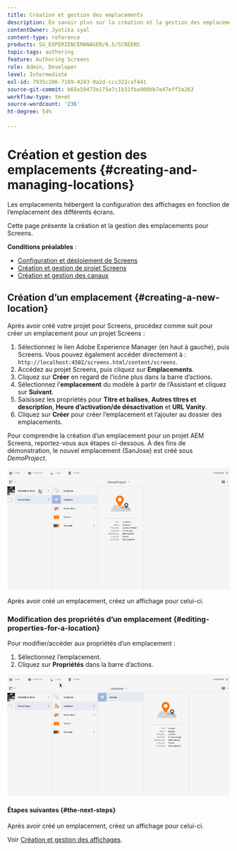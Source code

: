```yaml
---
title: Création et gestion des emplacements
description: En savoir plus sur la création et la gestion des emplacements liés à AEM Screens.
contentOwner: Jyotika syal
content-type: reference
products: SG_EXPERIENCEMANAGER/6.5/SCREENS
topic-tags: authoring
feature: Authoring Screens
role: Admin, Developer
level: Intermediate
exl-id: 7935c206-7189-4243-9a2d-ccc322caf441
source-git-commit: b65e59473e175e7c1b31fba900bb7e47eff3a263
workflow-type: tm+mt
source-wordcount: '236'
ht-degree: 54%

---
```


# Création et gestion des emplacements {#creating-and-managing-locations}

Les emplacements hébergent la configuration des affichages en fonction de l’emplacement des différents écrans.

Cette page présente la création et la gestion des emplacements pour Screens.

**Conditions préalables** :

* [Configuration et déploiement de Screens](configuring-screens-introduction.md)
* [Création et gestion de projet Screens](creating-a-screens-project.md)
* [Création et gestion des canaux](managing-channels.md)

## Création d’un emplacement {#creating-a-new-location}

Après avoir créé votre projet pour Screens, procédez comme suit pour créer un emplacement pour un projet Screens :

1. Sélectionnez le lien Adobe Experience Manager (en haut à gauche), puis Screens. Vous pouvez également accéder directement à : `http://localhost:4502/screens.html/content/screens`.
1. Accédez au projet Screens, puis cliquez sur **Emplacements**.
1. Cliquez sur **Créer** en regard de l’icône plus dans la barre d’actions.
1. Sélectionnez l’**emplacement** du modèle à partir de l’Assistant et cliquez sur **Suivant**.
1. Saisissez les propriétés pour **Titre et balises**, **Autres titres et description**, **Heure d’activation/de désactivation** et **URL Vanity**.
1. Cliquez sur **Créer** pour créer l’emplacement et l’ajouter au dossier des emplacements.

Pour comprendre la création d’un emplacement pour un projet AEM Screens, reportez-vous aux étapes ci-dessous. À des fins de démonstration, le nouvel emplacement (SanJose) est créé sous *DemoProject*.

![player2](assets/player2.gif)

Après avoir créé un emplacement, créez un affichage pour celui-ci.

### Modification des propriétés d’un emplacement {#editing-properties-for-a-location}

Pour modifier/accéder aux propriétés d’un emplacement :

1. Sélectionnez l’emplacement.
1. Cliquez sur **Propriétés** dans la barre d’actions.

![player3](assets/player3.gif)

#### Étapes suivantes {#the-next-steps}

Après avoir créé un emplacement, créez un affichage pour celui-ci.

Voir [Création et gestion des affichages](managing-displays.md).
